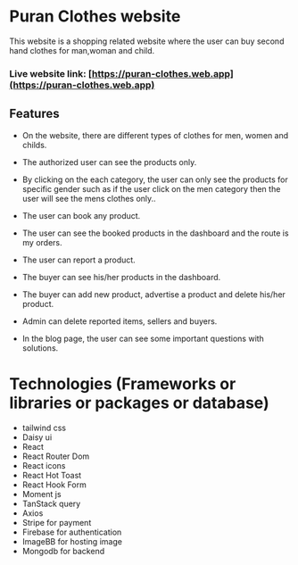 # Puran Clothes website

This website is a shopping related website where the user can buy second hand clothes for man,woman and child.


### Live website link: [https://puran-clothes.web.app](https://puran-clothes.web.app)



## Features

* On the website, there are different types of clothes for men, women and childs.

* The authorized user can see the products only.

* By clicking on the each category, the user can only see the products for specific gender such as if the user click on the men category then the user will see the mens clothes only..

* The user can book any product.

* The user can see the booked products in the dashboard and the route is my orders.

* The user can report a product.

* The buyer can see his/her products in the dashboard.

* The buyer can add new product, advertise a product and delete his/her product.

* Admin can delete reported items, sellers and buyers.

* In the blog page, the user can see some important questions with solutions.

# Technologies (Frameworks or libraries or packages or database)

* tailwind css
* Daisy ui
* React
* React Router Dom
* React icons
* React Hot Toast
* React Hook Form
* Moment js
* TanStack query
* Axios
* Stripe for payment
* Firebase for authentication
* ImageBB for hosting image
* Mongodb for backend

